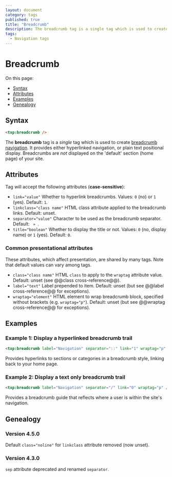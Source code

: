 ```yaml
---
layout: document
category: tags
published: true
title: "Breadcrumb"
description: The breadcrumb tag is a single tag which is used to create breadcrumb navigation.
tags:
  - Navigation tags
---
```


# Breadcrumb

On this page:

* [Syntax](#user-content-syntax)
* [Attributes](#user-content-attributes)
* [Examples](#user-content-examples)
* [Genealogy](#user-content-genealogy)

## Syntax

~~~ html
<txp:breadcrumb />
~~~

The **breadcrumb** tag is a *single* tag which is used to create [breadcrumb navigation](http://en.wikipedia.org/wiki/Breadcrumb_trail). It provides either hyperlinked navigation, or plain text positional display. Breadcrumbs are *not* displayed on the 'default' section (home page) of your site.

## Attributes

Tag will accept the following attributes (**case-sensitive**):

* `link="value"`
Whether to hyperlink breadcrumbs.
Values: `0` (no) or `1` (yes).
Default: `1`.
* `linkclass="class name"`
HTML class attribute applied to the breadcrumb links.
Default: unset.
* `separator="value"`
Character to be used as the breadcrumb separator.
Default: ` » `.
* `title="boolean"`
Whether to display the title or not.
Values: `0` (no, display name) or `1` (yes).
Default: `0`.

### Common presentational attributes

These attributes, which affect presentation, are shared by many tags. Note that default values can vary among tags.

* `class="class name"`
HTML `class` to apply to the `wraptag` attribute value.
Default: unset (see @@class cross-reference@@).
* `label="text"`
Label prepended to item.
Default: unset (but see @@label cross-reference@@ for exceptions).
* `wraptag="element"`
HTML element to wrap breadcrumb block, specified without brackets (e.g. `wraptag="p"`).
Default: unset (but see @@wraptag cross-reference@@ for exceptions).

## Examples

### Example 1: Display a hyperlinked breadcrumb trail

~~~ html
<txp:breadcrumb label="Navigation" separator="::" link="1" wraptag="p" />
~~~

Provides hyperlinks to sections or categories in a breadcrumb style, linking back to your home page.

### Example 2: Display a text only breadcrumb trail

~~~ html
<txp:breadcrumb label="Navigation" separator="/" link="0" wraptag="p" />
~~~

Provides a breadcrumb guide that reflects where a user is within the site's navigation.

## Genealogy

### Version 4.5.0

Default `class="noline"` for `linkclass` attribute removed (now unset).

### Version 4.3.0

`sep` attribute deprecated and renamed `separator`.
